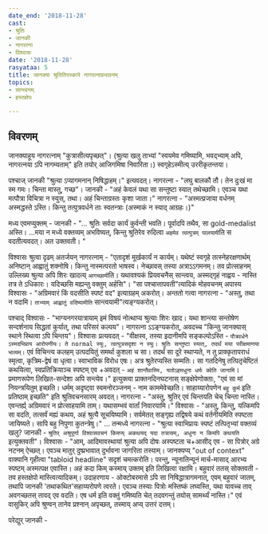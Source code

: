 ```yaml
---
date_end: '2018-11-28'
cast:
- श्रुतिः
- जानकी
- नागरत्ना
- विश्वासः
date: '2018-11-28'
rasyataa: 5
title: जानक्या श्रुतितिरस्कारे नागरत्नाप्रभावनम्
topics:
- सान्त्वनम्
- हस्तक्षेपः

---
```


## विवरणम्
जानक्याहूय नागरत्नाम् "कुत्रासीत्यपृच्छत्"। (श्रुत्या खलु ताभ्यां "स्वयमेव गमिष्यामि, भवद्भ्याम् अपि, नागरत्नया ऽपि नागम्यताम्" इति तयोर् आजिगमिषा निवारिता।) स्वगृहेऽस्मीत्य् उररीकृतन्तया।

पश्चाज् जानकी "श्रुत्या ऽप्यागमनान् निषिद्धाहम्।" इत्यवदत्।
नागरत्ना - "लघु बालकौ तौ। तेन दुःखं मा स्म गमः। चिन्ता मास्तु, गच्छ"।
जानकी - "अहं केवलं यथा सा सन्तुष्टा स्यात् तथेच्छामि। एवञ्च यथा मत्पौत्रा विचित्रा न स्युस्, तथा। अहं चिन्ताग्रस्तः कृशा जाता।"
नागरत्ना - "अस्मत्प्रजाया वर्धनम् अस्मद्धस्ते ऽस्ति। किन्तु तत्पुत्रवर्धने ताः स्वतन्त्राः (अस्माकं न स्याद् आग्रहः।)"

मध्य एवमप्युक्तम् -
जानकी - "… श्रुतिः सर्वदा कार्यं कुर्वन्ती भवति। पूर्वादपि तथैव, सा gold-medalist अस्ति। …मया न मध्ये वक्तव्यम् अभविष्यत्, किन्तु श्रुतिरेव रुदित्वा `अहमेव त्वत्पुत्रम् पालयामी`ति स वदतीत्यवदत्। अत उक्तवती। "

विश्वासः श्रुत्वा दृढम् अतर्जयन् नागरत्नाम् - "एतादृशं मूर्खकार्यं न कार्यम्। यथेष्टं स्वगृहे तत्स्नेहरक्षणार्थम् अनिष्टान् आह्वातुं शक्नोषि। किन्तु नास्मत्परतो भाषस्व। नेच्छावस् तस्या अत्राऽऽगमनम्। तव प्रोत्साहनम् उल्लिख्य श्रुत्या अपि शिरः‌ खादत्य् `आगच्छामी`ति। यथावश्यकं प्रियवचनैस् सान्त्वय, अस्मद्गृहं नाह्वय - नास्ति तत्र ते ऽधिकारः। यदिच्छसि मह्यन्तु वक्तुम् अर्हसि"। "सा पश्चात्तापवती"त्यादिकं मोहवचनम् अपास्य विश्वासः - "अग्रिमवारं किं वदसीति स्पष्टं वद" इत्याग्रहम् अकरोत्। अन्ततो गत्वा नागरत्ना - "अस्तु, तथा न वदामि। `ताभ्याम् आह्वातुं वदिष्यामीति` सान्त्वयामी"त्यङ्ग्यकरोत्।

पश्चाद् विश्वासः - "भाग्यनगरयात्रायाम् इमं विषयं नोत्थाप्य श्रुत्याः शिरः खाद। यथा शान्त्या सन्तोषेण सन्दर्शनाय सिद्धतां कुर्यात्, तथा परिसरं कल्पय"। 
नागरत्ना ऽऽङ्ग्यकरोत्, अवदच्च "किन्तु जानक्यास् स्थाने स्थित्वा ऽपि चिन्तय"। 
विश्वासः प्रत्यवदत् - "वीक्षस्व, तस्या इदानीमपि सङ्कल्पोऽस्ति - `पौत्रवर्धने ऽस्मदभिप्राय आरोपणीयः। ते normal स्युः, त्वत्पुत्रसदृशा न स्युः। श्रुतिः सन्तुष्टा स्यात्, तदर्थं मया परीक्षमाणया भाव्यम्।`  एवं विचिन्त्य कलहम् उत्पदयितुं समर्था कुशला च सा। तदर्थं सा दूरे स्थाप्यते, न तु प्राक्कृतापराधं स्मृत्वा, कृत्रिम-द्वेषं वा धृत्वा। स्वाभाविक विरोध एषः। अत्र श्रुतेरप्यस्ति सम्मतिः। सा गतदिनेषु तत्पितृचेष्टितं कथयित्वा, स्वप्रतिक्रियाञ्च स्पष्टम् एव +अवदत् - `अहं शान्तैवास्मि, यतोऽहमधुना धर्मः क्वेति जानामि`। प्रमाणरूपेण लिखित-सन्देशा अपि सन्त्येव।" इत्युक्त्वा प्राक्तनदिनघटनास् सङ्क्षेपेणोक्ताः, "एवं सा मां नियन्त्रयितुम् इच्छति। धर्मम् अदृष्ट्वा स्वमनोरञ्जनम् - नाम काममेवेच्छति। साहाय्यारोपणेन `बहु कुर्म` इति प्रतिष्ठाम् इच्छति" इति श्रुतिवचनसारम् अवदत्। 
नागरत्ना - "अस्तु, श्रुतिर् एवं चिन्तयति चेच् चिन्ता नास्ति। एवन्तर्ह्य् अग्रिमवारं न प्रोत्साहयामि ताम्। यथासम्भवं वार्तां निवारयामि।"
विश्वासः - "अस्तु, किन्तु, यत्किमपि सा वदति, तत्सर्वं मह्यं कथय, अहं श्रुत्यै सूचयिष्यामि। सर्वमेतत् सङ्गृह्य तद्विषये कथं वर्तनीयमिति स्पष्टता जायिष्यते। सापि बहु निपुणा कुतन्त्रेषु।"
…
तन्मध्ये नागरत्ना - "श्रुत्या स्वाभिप्रायः स्पष्टं‌ तत्पितृभ्यां वक्तव्यं खलु? जानकी - `श्रुतिर् अश्रुपूर्णा विश्वासवचनं किमप्य् अकथयद् यदा तत्रासम्, अधुना न किमपि कथयति` इत्युक्तवती"।
विश्वासः - "आम्, आदिमावस्थायां श्रुत्या अपि दोषः अस्पष्टता च+आसीद् एव - सा पित्रोर् अग्रे नटनम् ऐच्छत्। एवञ्च मातुर् दुष्प्रभावात् दुर्भावना जागरिता तस्याम्। जानक्यप्य् "out of context" वाक्यानि गृहीत्वा "tabloid headline" सदृशं चमत्करोति। परन्तु,  न्यूनातिन्यूनं मार्च-मासाद् आरभ्य स्पष्टम् अस्मत्पक्ष एवास्ति। अहं कदा किम् कस्माय् उक्तम् इति लिखित्वा रक्षामि। बहुवारं ततस् सोक्तवती - तव हस्तक्षेपो मास्त्वित्यादिकम्।  उदाहरणाय - ओक्टोबरमासे ऽपि सा निषिद्धात्रागमनात्, एवम् बहुवारं जातम्, तथापि जानकी 'तथाकथित'सहाय्यरोपणे त्वरते। एवञ्च तस्याः पित्रोः‌ मस्तिष्कं लघ्वस्ति, यथा यावच्च ताव् अवगच्छतस् तावद् एव वदति। एष धर्म इति वक्तुं गमिष्यति चेत् तदवगन्तुं तयोस् सामर्थ्यं नास्ति।"
एवं वासुकिर् अपि श्रुण्वन् तानेव प्रश्नान् अपृच्छत्, तस्माय् अप्य् उत्तरं दत्तम्।

परेद्युर् जानकी - 

